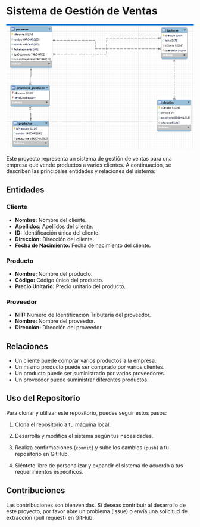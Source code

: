 # Sistema de Gestión de Ventas

![Modelo de Datos](https://raw.githubusercontent.com/JUNAK1/JPA/main/MODELO.PNG)

Este proyecto representa un sistema de gestión de ventas para una empresa que vende productos a varios clientes. A continuación, se describen las principales entidades y relaciones del sistema:

## Entidades

### Cliente
- **Nombre:** Nombre del cliente.
- **Apellidos:** Apellidos del cliente.
- **ID:** Identificación única del cliente.
- **Dirección:** Dirección del cliente.
- **Fecha de Nacimiento:** Fecha de nacimiento del cliente.

### Producto
- **Nombre:** Nombre del producto.
- **Código:** Código único del producto.
- **Precio Unitario:** Precio unitario del producto.

### Proveedor
- **NIT:** Número de Identificación Tributaria del proveedor.
- **Nombre:** Nombre del proveedor.
- **Dirección:** Dirección del proveedor.

## Relaciones

- Un cliente puede comprar varios productos a la empresa.
- Un mismo producto puede ser comprado por varios clientes.
- Un producto puede ser suministrado por varios proveedores.
- Un proveedor puede suministrar diferentes productos.

## Uso del Repositorio

Para clonar y utilizar este repositorio, puedes seguir estos pasos:

1. Clona el repositorio a tu máquina local:


2. Desarrolla y modifica el sistema según tus necesidades.

3. Realiza confirmaciones (`commit`) y sube los cambios (`push`) a tu repositorio en GitHub.

4. Siéntete libre de personalizar y expandir el sistema de acuerdo a tus requerimientos específicos.

## Contribuciones

Las contribuciones son bienvenidas. Si deseas contribuir al desarrollo de este proyecto, por favor abre un problema (issue) o envía una solicitud de extracción (pull request) en GitHub.
